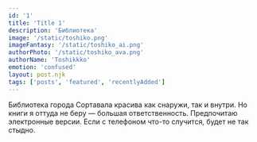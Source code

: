 ```yaml
---
id: '1'
title: 'Title 1'
description: 'Библиотека'
image: '/static/toshiko.png'
imageFantasy: '/static/toshiko_ai.png'
authorPhoto: '/static/toshiko_ava.png'
authorName: 'Toshikkko'
emotion: 'confused'
layout: post.njk
tags: ['posts', 'featured', 'recentlyAdded']
---
```


Библиотека города Сортавала красива как снаружи, так и внутри. Но книги я оттуда не беру — большая ответственность. Предпочитаю электронные версии. Если с телефоном что-то случится, будет не так стыдно.

